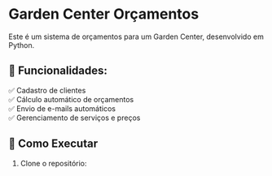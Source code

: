 # Garden Center Orçamentos

Este é um sistema de orçamentos para um Garden Center, desenvolvido em Python.

## 📌 Funcionalidades:
✅ Cadastro de clientes  
✅ Cálculo automático de orçamentos  
✅ Envio de e-mails automáticos  
✅ Gerenciamento de serviços e preços  

## 🚀 Como Executar
1. Clone o repositório:
